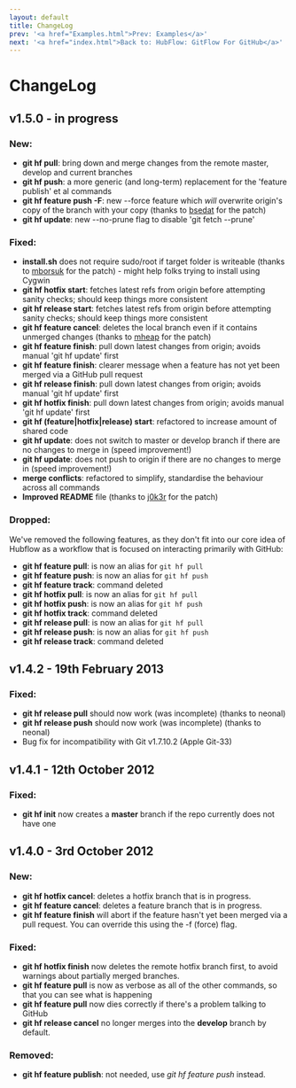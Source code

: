 ```yaml
---
layout: default
title: ChangeLog
prev: '<a href="Examples.html">Prev: Examples</a>'
next: '<a href="index.html">Back to: HubFlow: GitFlow For GitHub</a>'
---
```

# ChangeLog

## v1.5.0 - in progress

### New:

* __git hf pull__: bring down and merge changes from the remote master, develop and current branches
* __git hf push__: a more generic (and long-term) replacement for the 'feature publish' et al commands
* __git hf feature push -F__: new --force feature which _will_ overwrite origin's copy of the branch with your copy (thanks to [bsedat](https://github.com/bsedat) for the patch)
* __git hf update__: new --no-prune flag to disable 'git fetch --prune'

### Fixed:

* __install.sh__ does not require sudo/root if target folder is writeable (thanks to [mborsuk](https://github.com/mborsuk) for the patch) - might help folks trying to install using Cygwin
* __git hf hotfix start__: fetches latest refs from origin before attempting sanity checks; should keep things more consistent
* __git hf release start__: fetches latest refs from origin before attempting sanity checks; should keep things more consistent
* __git hf feature cancel__: deletes the local branch even if it contains unmerged changes (thanks to [mheap](https://github.com/mheap) for the patch)
* __git hf feature finish__: pull down latest changes from origin; avoids manual 'git hf update' first
* __git hf feature finish__: clearer message when a feature has not yet been merged via a GitHub pull request
* __git hf release finish__: pull down latest changes from origin; avoids manual 'git hf update' first
* __git hf hotfix finish__: pull down latest changes from origin; avoids manual 'git hf update' first
* __git hf (feature|hotfix|release) start__: refactored to increase amount of shared code
* __git hf update__: does not switch to master or develop branch if there are no changes to merge in (speed improvement!)
* __git hf update__: does not push to origin if there are no changes to merge in (speed improvement!)
* __merge conflicts__: refactored to simplify, standardise the behaviour across all commands
* __Improved README__ file (thanks to [j0k3r](https://github.com/j0k3r) for the patch)

### Dropped:

We've removed the following features, as they don't fit into our core idea of Hubflow as a workflow that is focused on interacting primarily with GitHub:

* __git hf feature pull__: is now an alias for `git hf pull`
* __git hf feature push__: is now an alias for `git hf push`
* __git hf feature track__: command deleted
* __git hf hotfix pull__: is now an alias for `git hf pull`
* __git hf hotfix push__: is now an alias for `git hf push`
* __git hf hotfix track__: command deleted
* __git hf release pull__: is now an alias for `git hf pull`
* __git hf release push__: is now an alias for `git hf push`
* __git hf release track__: command deleted

## v1.4.2 - 19th February 2013

### Fixed:

* __git hf release pull__ should now work (was incomplete) (thanks to neonal)
* __git hf release push__ should now work (was incomplete) (thanks to neonal)
* Bug fix for incompatibility with Git v1.7.10.2 (Apple Git-33)

## v1.4.1 - 12th October 2012

### Fixed:

* __git hf init__ now creates a __master__ branch if the repo currently does not have one

## v1.4.0 - 3rd October 2012

### New:

* __git hf hotfix cancel__: deletes a hotfix branch that is in progress.
* __git hf feature cancel__: deletes a feature branch that is in progress.
* __git hf feature finish__ will abort if the feature hasn't yet been merged via a pull request. You can override this using the -f (force) flag.

### Fixed:

* __git hf hotfix finish__ now deletes the remote hotfix branch first, to avoid warnings about partially merged branches.
* __git hf feature pull__ is now as verbose as all of the other commands, so that you can see what is happening
* __git hf feature pull__ now dies correctly if there's a problem talking to GitHub
* __git hf release cancel__ no longer merges into the __develop__ branch by default.

### Removed:

* __git hf feature publish__: not needed, use _git hf feature push_ instead.